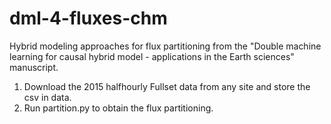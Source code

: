 # dml-4-fluxes-chm
Hybrid modeling approaches for flux partitioning from the "Double machine learning for causal hybrid model - applications in the Earth sciences" manuscript.

1. Download the 2015 halfhourly Fullset data from any site and store the csv in data.
2. Run partition.py to obtain the flux partitioning.